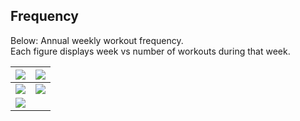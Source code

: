 ## Frequency

Below: Annual weekly workout frequency.<br>
Each figure displays week vs number of workouts during that week.

| <img src="https://lh3.googleusercontent.com/d/1TLjAUuiVDSg3Y6UHymzOW-j1p44CCujO"> | <img src="https://lh3.googleusercontent.com/d/1p28Q5yvAytWRclEq3rUmbhl5PHOAWinp"> |
| :----------: | :------: |
| <img src="https://lh3.googleusercontent.com/d/1XKjCcHD9DlI-fmAWdqjn6GJutRM-nbr0"> | <img src="https://lh3.googleusercontent.com/d/1SGSjctH8RhJXrjuI6TTdrj7BRVyGwTO1"> |
| <img src="https://lh3.googleusercontent.com/d/1CshUp9CxLIW3ddMAU7FZDAO2odNpZfnm"> | |

<script>
  // Add a timestamp to all image URLs that use Google Drive links
  document.querySelectorAll('img').forEach((img) => {
    const src = img.src;

    // Check if the src is a Google Drive image URL
    if (src.includes('lh3.googleusercontent.com')) {
      const timestampedSrc = `${src}?t=${Date.now()}`;
      img.src = timestampedSrc; // Update the src attribute with a timestamp
    }
  });
</script>
